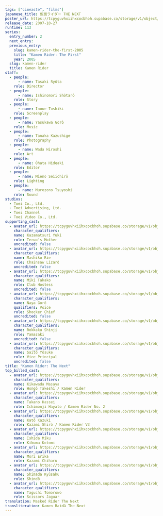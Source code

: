 ```yaml
---
tags: ["cineaste", "films"]
japanese_title: 仮面ライダー THE NEXT
poster_url: https://tcpyguvhxiihxcocbhoh.supabase.co/storage/v1/object/public/godzilla-cineaste-public/content/films/kamen-rider-the-next-2007/posters/masked-rider-the-next-2007.jpg
release_date: 2007-10-27
runtime: 113
series:
  entry_number: 2
  next_entry:
  previous_entry:
    slug: kamen-rider-the-first-2005
    title: "Kamen Rider: The First"
    year: 2005
  slug: kamen-rider
  title: Kamen Rider
staff:
  - people:
      - name: Tasaki Ryûta
    role: Director
  - people:
      - name: Ishinomori Shôtarô
    role: Story
  - people:
      - name: Inoue Toshiki
    role: Screenplay
  - people:
      - name: Yasukawa Gorô
    role: Music
  - people:
      - name: Tanaka Kazushige
    role: Photography
  - people:
      - name: Wada Hiroshi
    role: Art
  - people:
      - name: Ôhata Hideaki
    role: Editor
  - people:
      - name: Mieno Seiichirô
    role: Lighting
  - people:
      - name: Murozono Tsuyoshi
    role: Sound
studios:
  - Toei Co., Ltd.
  - Toei Advertising, Ltd.
  - Toei Channel
  - Toei Video Co., Ltd.
supporting_cast:
  - avatar_url: https://tcpyguvhxiihxcocbhoh.supabase.co/storage/v1/object/public/godzilla-cineaste-public/content/films/kamen-rider-the-next-2007/cast-avatars/yuki-kazamatsuri-0.jpg
    character_qualifiers:
    name: Kazamatsuri Yuki
    role: Teruo's Mother
    uncredited: false
  - avatar_url: https://tcpyguvhxiihxcocbhoh.supabase.co/storage/v1/object/public/godzilla-cineaste-public/content/films/kamen-rider-the-next-2007/cast-avatars/rie-mashiko-0.jpg
    character_qualifiers:
    name: Mashiko Rie
    role: Chainsaw Lizard
    uncredited: false
  - avatar_url: https://tcpyguvhxiihxcocbhoh.supabase.co/storage/v1/object/public/godzilla-cineaste-public/content/films/kamen-rider-the-next-2007/cast-avatars/takako-miki-0.jpg
    character_qualifiers:
    name: Miki Takako
    role: Club Hostess
    uncredited: false
  - avatar_url: https://tcpyguvhxiihxcocbhoh.supabase.co/storage/v1/object/public/godzilla-cineaste-public/content/films/kamen-rider-the-next-2007/cast-avatars/goro-naya-0.jpg
    character_qualifiers:
    name: Naya Gorô
    qualifiers: Voice
    role: Shocker Chief
    uncredited: false
  - avatar_url: https://tcpyguvhxiihxcocbhoh.supabase.co/storage/v1/object/public/godzilla-cineaste-public/content/films/kamen-rider-the-next-2007/cast-avatars/shinji-rokkaku-0.jpg
    character_qualifiers:
    name: Rokkaku Shinji
    role: Yamazaki
    uncredited: false
  - avatar_url: https://tcpyguvhxiihxcocbhoh.supabase.co/storage/v1/object/public/godzilla-cineaste-public/content/films/kamen-rider-the-next-2007/cast-avatars/yosuke-saito-0.jpg
    character_qualifiers:
    name: Saitô Yôsuke
    role: Vice Principal
    uncredited: false
title: "Kamen Rider: The Next"
top_billed_cast:
  - avatar_url: https://tcpyguvhxiihxcocbhoh.supabase.co/storage/v1/object/public/godzilla-cineaste-public/content/films/kamen-rider-the-next-2007/cast-avatars/masaya-kikawada-0.jpg
    character_qualifiers:
    name: Kikawada Masaya
    role: Hongô Takeshi / Kamen Rider
  - avatar_url: https://tcpyguvhxiihxcocbhoh.supabase.co/storage/v1/object/public/godzilla-cineaste-public/content/films/kamen-rider-the-next-2007/cast-avatars/hassei-takano-0.jpg
    character_qualifiers:
    name: Takano Hassei
    role: Ichimonji Hayato / Kamen Rider No. 2
  - avatar_url: https://tcpyguvhxiihxcocbhoh.supabase.co/storage/v1/object/public/godzilla-cineaste-public/content/films/kamen-rider-the-next-2007/cast-avatars/kazuki-kato-0.jpg
    character_qualifiers:
    name: Katô Kazuki
    role: Kazami Shirô / Kamen Rider V3
  - avatar_url: https://tcpyguvhxiihxcocbhoh.supabase.co/storage/v1/object/public/godzilla-cineaste-public/content/films/kamen-rider-the-next-2007/cast-avatars/miku-ishida-0.jpg
    character_qualifiers:
    name: Ishida Miku
    role: Kikuma Kotomi
  - avatar_url: https://tcpyguvhxiihxcocbhoh.supabase.co/storage/v1/object/public/godzilla-cineaste-public/content/films/kamen-rider-the-next-2007/cast-avatars/erika-mori-0.jpg
    character_qualifiers:
    name: Mori Erika
    role: Kazami Chiharu
  - avatar_url: https://tcpyguvhxiihxcocbhoh.supabase.co/storage/v1/object/public/godzilla-cineaste-public/content/films/kamen-rider-the-next-2007/cast-avatars/kyusaku-shimada-0.jpg
    character_qualifiers:
    name: Shimada Kyûsaku
    role: Shindô
  - avatar_url: https://tcpyguvhxiihxcocbhoh.supabase.co/storage/v1/object/public/godzilla-cineaste-public/content/films/kamen-rider-the-next-2007/cast-avatars/tomorowo-taguchi-0.jpg
    character_qualifiers:
    name: Taguchi Tomorowo
    role: Scissors Jaguar
translation: Masked Rider The Next
transliteration: Kamen Raidâ The Next
---
```

